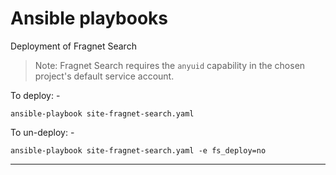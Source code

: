 # Ansible playbooks
Deployment of Fragnet Search

>   Note: Fragnet Search requires the `anyuid` capability in the
    chosen project's default service account.

To deploy: -

    ansible-playbook site-fragnet-search.yaml

To un-deploy: -

    ansible-playbook site-fragnet-search.yaml -e fs_deploy=no

---
